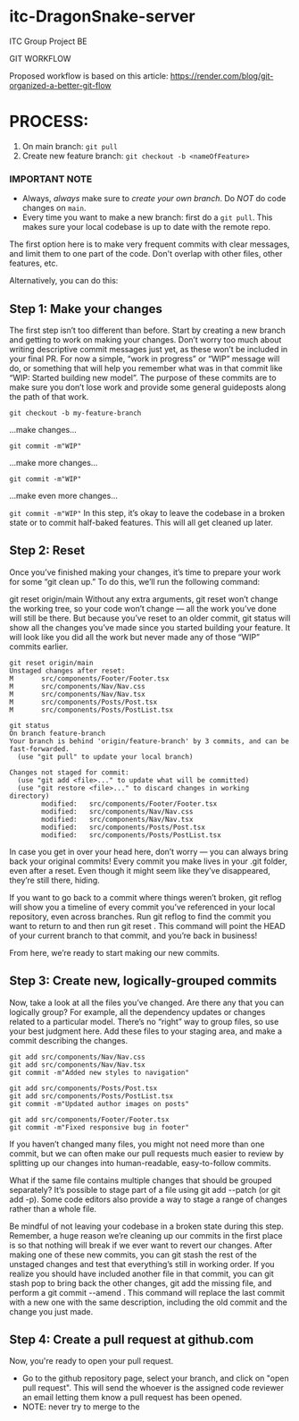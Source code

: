 # itc-DragonSnake-server
ITC Group Project BE

GIT WORKFLOW

Proposed workflow is based on this article: https://render.com/blog/git-organized-a-better-git-flow

PROCESS:
======
  1. On main branch: ```git pull```
  2. Create new feature branch: ```git checkout -b <nameOfFeature>```
  
 ### IMPORTANT NOTE
 * Always, _always_ make sure to _create your own branch_. Do _NOT_ do code changes on ```main```.  
 * Every time you want to make a new branch: first do a ```git pull```.  This makes sure your local codebase is up to date with the remote repo.

The first option here is to make very frequent commits with clear messages, and limit them to one part of the code. Don't overlap with other files, other features, etc.


Alternatively, you can do this:

Step 1: Make your changes
------

The first step isn’t too different than before. Start by creating a new branch and getting to work on making your changes. Don’t worry too much about writing descriptive commit messages just yet, as these won’t be included in your final PR. For now a simple, “work in progress” or “WIP” message will do, or something that will help you remember what was in that commit like “WIP: Started building new model”. The purpose of these commits are to make sure you don’t lose work and provide some general guideposts along the path of that work.

```git checkout -b my-feature-branch```

...make changes...

```git commit -m"WIP"```

...make more changes...

```git commit -m"WIP"```

...make even more changes...

```git commit -m"WIP"```
In this step, it’s okay to leave the codebase in a broken state or to commit half-baked features. This will all get cleaned up later.

Step 2: Reset
------
Once you’ve finished making your changes, it’s time to prepare your work for some “git clean up.” To do this, we’ll run the following command:

git reset origin/main
Without any extra arguments, git reset won’t change the working tree, so your code won’t change — all the work you’ve done will still be there. But because you’ve reset to an older commit, git status will show all the changes you’ve made since you started building your feature. It will look like you did all the work but never made any of those “WIP” commits earlier.
```
git reset origin/main
Unstaged changes after reset:
M       src/components/Footer/Footer.tsx
M       src/components/Nav/Nav.css
M       src/components/Nav/Nav.tsx
M       src/components/Posts/Post.tsx
M       src/components/Posts/PostList.tsx
```
```
git status
On branch feature-branch
Your branch is behind 'origin/feature-branch' by 3 commits, and can be fast-forwarded.
  (use "git pull" to update your local branch)
```
```
Changes not staged for commit:
  (use "git add <file>..." to update what will be committed)
  (use "git restore <file>..." to discard changes in working directory)
        modified:   src/components/Footer/Footer.tsx
        modified:   src/components/Nav/Nav.css
        modified:   src/components/Nav/Nav.tsx
        modified:   src/components/Posts/Post.tsx
        modified:   src/components/Posts/PostList.tsx
```
In case you get in over your head here, don’t worry — you can always bring back your original commits! Every commit you make lives in your .git folder, even after a reset. Even though it might seem like they’ve disappeared, they’re still there, hiding.

If you want to go back to a commit where things weren’t broken, git reflog will show you a timeline of every commit you’ve referenced in your local repository, even across branches. Run git reflog to find the commit you want to return to and then run git reset <commit-sha>. This command will point the HEAD of your current branch to that commit, and you’re back in business!

From here, we’re ready to start making our new commits.

Step 3: Create new, logically-grouped commits
------
Now, take a look at all the files you’ve changed. Are there any that you can logically group? For example, all the dependency updates or changes related to a particular model. There’s no “right” way to group files, so use your best judgment here. Add these files to your staging area, and make a commit describing the changes.
```
git add src/components/Nav/Nav.css
git add src/components/Nav/Nav.tsx
git commit -m"Added new styles to navigation"

git add src/components/Posts/Post.tsx
git add src/components/Posts/PostList.tsx
git commit -m"Updated author images on posts"

git add src/components/Footer/Footer.tsx
git commit -m"Fixed responsive bug in footer"
```
If you haven’t changed many files, you might not need more than one commit, but we can often make our pull requests much easier to review by splitting up our changes into human-readable, easy-to-follow commits.

What if the same file contains multiple changes that should be grouped separately? It’s possible to stage part of a file using git add --patch (or git add -p). Some code editors also provide a way to stage a range of changes rather than a whole file.

Be mindful of not leaving your codebase in a broken state during this step. Remember, a huge reason we’re cleaning up our commits in the first place is so that nothing will break if we ever want to revert our changes. After making one of these new commits, you can git stash the rest of the unstaged changes and test that everything’s still in working order. If you realize you should have included another file in that commit, you can git stash pop to bring back the other changes, git add the missing file, and perform a git commit --amend . This command will replace the last commit with a new one with the same description, including the old commit and the change you just made.

Step 4: Create a pull request at github.com
------
Now, you're ready to open your pull request.
   * Go to the github repository page, select your branch, and click on "open pull request". This will send the whoever is the assigned code reviewer an email letting them know a pull request has been opened.
   * NOTE: never try to merge to the 


